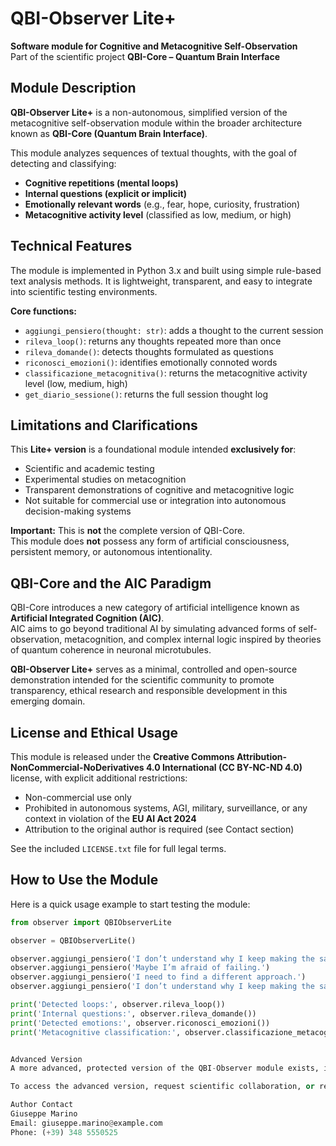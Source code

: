 # QBI-Observer Lite+

**Software module for Cognitive and Metacognitive Self-Observation**  
Part of the scientific project **QBI-Core – Quantum Brain Interface**

## Module Description

**QBI-Observer Lite+** is a non-autonomous, simplified version of the metacognitive self-observation module within the broader architecture known as **QBI-Core (Quantum Brain Interface)**.

This module analyzes sequences of textual thoughts, with the goal of detecting and classifying:

- **Cognitive repetitions (mental loops)**  
- **Internal questions (explicit or implicit)**  
- **Emotionally relevant words** (e.g., fear, hope, curiosity, frustration)  
- **Metacognitive activity level** (classified as low, medium, or high)


## Technical Features

The module is implemented in Python 3.x and built using simple rule-based text analysis methods. It is lightweight, transparent, and easy to integrate into scientific testing environments.

**Core functions:**

- `aggiungi_pensiero(thought: str)`: adds a thought to the current session  
- `rileva_loop()`: returns any thoughts repeated more than once  
- `rileva_domande()`: detects thoughts formulated as questions  
- `riconosci_emozioni()`: identifies emotionally connoted words  
- `classificazione_metacognitiva()`: returns the metacognitive activity level (low, medium, high)  
- `get_diario_sessione()`: returns the full session thought log



## Limitations and Clarifications

This **Lite+ version** is a foundational module intended **exclusively for**:

- Scientific and academic testing  
- Experimental studies on metacognition  
- Transparent demonstrations of cognitive and metacognitive logic  
- Not suitable for commercial use or integration into autonomous decision-making systems

**Important:** This is **not** the complete version of QBI-Core.  
This module does **not** possess any form of artificial consciousness, persistent memory, or autonomous intentionality.


## QBI-Core and the AIC Paradigm

QBI-Core introduces a new category of artificial intelligence known as **Artificial Integrated Cognition (AIC)**.  
AIC aims to go beyond traditional AI by simulating advanced forms of self-observation, metacognition, and complex internal logic inspired by theories of quantum coherence in neuronal microtubules.

**QBI-Observer Lite+** serves as a minimal, controlled and open-source demonstration intended for the scientific community to promote transparency, ethical research and responsible development in this emerging domain.


## License and Ethical Usage

This module is released under the **Creative Commons Attribution-NonCommercial-NoDerivatives 4.0 International (CC BY-NC-ND 4.0)** license, with explicit additional restrictions:

- Non-commercial use only  
- Prohibited in autonomous systems, AGI, military, surveillance, or any context in violation of the **EU AI Act 2024**  
- Attribution to the original author is required (see Contact section)

See the included `LICENSE.txt` file for full legal terms.


## How to Use the Module

Here is a quick usage example to start testing the module:

```python
from observer import QBIObserverLite

observer = QBIObserverLite()

observer.aggiungi_pensiero('I don’t understand why I keep making the same mistake.')
observer.aggiungi_pensiero('Maybe I’m afraid of failing.')
observer.aggiungi_pensiero('I need to find a different approach.')
observer.aggiungi_pensiero('I don’t understand why I keep making the same mistake.')

print('Detected loops:', observer.rileva_loop())
print('Internal questions:', observer.rileva_domande())
print('Detected emotions:', observer.riconosci_emozioni())
print('Metacognitive classification:', observer.classificazione_metacognitiva())


Advanced Version
A more advanced, protected version of the QBI-Observer module exists, including integrated memory systems, learning capabilities, semantic graph generation, and deeper self-reflective processes.

To access the advanced version, request scientific collaboration, or receive more technical details, please contact the author directly.

Author Contact
Giuseppe Marino
Email: giuseppe.marino@example.com
Phone: (+39) 348 5550525